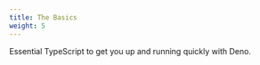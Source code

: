 ```yaml
---
title: The Basics
weight: 5
---
```


Essential TypeScript to get you up and running quickly with Deno.
